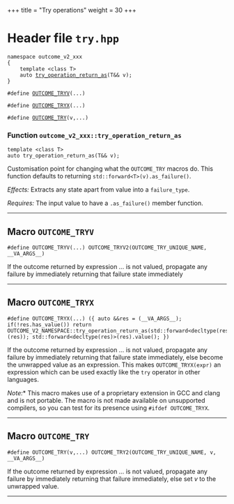 +++
title = "Try operations"
weight = 30
+++
# Header file `try.hpp`

<a id="standardese-try-hpp" style="display: none"></a>

<pre><code class="standardese-language-cpp"><span class="kwd">namespace</span> <span class="typ dec var fun">outcome_v2_xxx</span>
<span class="pun">{</span>
    <span class="kwd">template</span> <span class="pun">&lt;</span><span class="kwd">class</span> <span class="typ dec var fun">T</span><span class="pun">&gt;</span>
    <span class="kwd">auto</span> <a href="#standardese-outcome_v2_xxx__try_operation_return_as-T--T---"><span class="typ dec var fun">try_operation_return_as</span></a><span class="pun">(</span><span class="typ dec var fun">T</span><span class="pun">&amp;&amp;</span> <span class="typ dec var fun">v</span><span class="pun">)</span><span class="pun">;</span>
<span class="pun">}</span>

<span class="pre">#define</span> <a href="#standardese-OUTCOME_TRYV"><span class="typ dec var fun">OUTCOME_TRYV</span></a><span class="pre">(</span><span class="pre">...</span><span class="pre">)</span>

<span class="pre">#define</span> <a href="#standardese-OUTCOME_TRYX"><span class="typ dec var fun">OUTCOME_TRYX</span></a><span class="pre">(</span><span class="pre">...</span><span class="pre">)</span>

<span class="pre">#define</span> <a href="#standardese-OUTCOME_TRY"><span class="typ dec var fun">OUTCOME_TRY</span></a><span class="pre">(</span><span class="pre">v,...</span><span class="pre">)</span>
</code></pre>

<a id="standardese-outcome_v2_xxx" style="display: none"></a>

### Function `outcome_v2_xxx::try_operation_return_as`

<a id="standardese-outcome_v2_xxx__try_operation_return_as-T--T---" style="display: none"></a>

<pre><code class="standardese-language-cpp"><span class="kwd">template</span> <span class="pun">&lt;</span><span class="kwd">class</span> <span class="typ dec var fun">T</span><span class="pun">&gt;</span>
<span class="kwd">auto</span> <span class="typ dec var fun">try_operation_return_as</span><span class="pun">(</span><span class="typ dec var fun">T</span><span class="pun">&amp;&amp;</span> <span class="typ dec var fun">v</span><span class="pun">)</span><span class="pun">;</span>
</code></pre>

Customisation point for changing what the `OUTCOME_TRY` macros do. This function defaults to returning `std::forward<T>(v).as_failure()`.

*Effects:* Extracts any state apart from value into a `failure_type`.

*Requires:* The input value to have a `.as_failure()` member function.

-----

## Macro `OUTCOME_TRYV`

<a id="standardese-OUTCOME_TRYV" style="display: none"></a>

<pre><code class="standardese-language-cpp"><span class="pre">#define</span> <span class="typ dec var fun">OUTCOME_TRYV</span><span class="pre">(</span><span class="pre">...</span><span class="pre">)</span> <span class="pre">OUTCOME_TRYV2(OUTCOME_TRY_UNIQUE_NAME, __VA_ARGS__)</span>
</code></pre>

If the outcome returned by expression … is not valued, propagate any failure by immediately returning that failure state immediately

-----

## Macro `OUTCOME_TRYX`

<a id="standardese-OUTCOME_TRYX" style="display: none"></a>

<pre><code class="standardese-language-cpp"><span class="pre">#define</span> <span class="typ dec var fun">OUTCOME_TRYX</span><span class="pre">(</span><span class="pre">...</span><span class="pre">)</span> <span class="pre">({ auto &amp;&amp;res = (__VA_ARGS__); if(!res.has_value()) return OUTCOME_V2_NAMESPACE::try_operation_return_as(std::forward&lt;decltype(res)&gt;(res)); std::forward&lt;decltype(res)&gt;(res).value(); })</span>
</code></pre>

If the outcome returned by expression … is not valued, propagate any failure by immediately returning that failure state immediately, else become the unwrapped value as an expression. This makes `OUTCOME_TRYX(expr)` an expression which can be used exactly like the `try` operator in other languages.

*Note:*\* This macro makes use of a proprietary extension in GCC and clang and is not portable. The macro is not made available on unsupported compilers, so you can test for its presence using `#ifdef OUTCOME_TRYX`.

-----

## Macro `OUTCOME_TRY`

<a id="standardese-OUTCOME_TRY" style="display: none"></a>

<pre><code class="standardese-language-cpp"><span class="pre">#define</span> <span class="typ dec var fun">OUTCOME_TRY</span><span class="pre">(</span><span class="pre">v,...</span><span class="pre">)</span> <span class="pre">OUTCOME_TRY2(OUTCOME_TRY_UNIQUE_NAME, v, __VA_ARGS__)</span>
</code></pre>

If the outcome returned by expression … is not valued, propagate any failure by immediately returning that failure immediately, else set *v* to the unwrapped value.

-----
